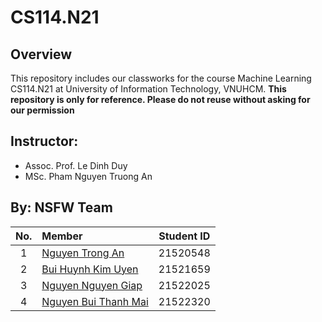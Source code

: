 # CS114.N21

## Overview
This repository includes our classworks for the course Machine Learning CS114.N21 at University of Information Technology, VNUHCM. **This repository is only for reference. Please do not reuse without asking for our permission**

## Instructor:
- Assoc. Prof. Le Dinh Duy
- MSc. Pham Nguyen Truong An

## By: NSFW Team
|No.|Member|Student ID|
|:-:|:--|:-:|
|1|[Nguyen Trong An](https://github.com/chongan0224)|21520548|
|2|[Bui Huynh Kim Uyen](https://github.com/uyenbhku)|21521659|
|3|[Nguyen Nguyen Giap](https://github.com/Paignn)|21522025|
|4|[Nguyen Bui Thanh Mai](https://github.com/21522320)|21522320|